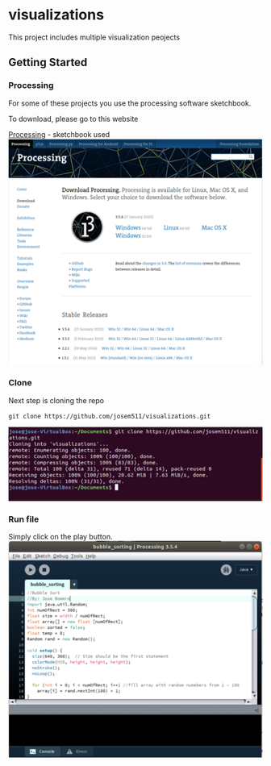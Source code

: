 # visualizations

This project includes multiple visualization peojects

## Getting Started

### Processing
For some of these projects you use the processing software sketchbook.

To download, please go to this website

[Processing](https://processing.org/) - sketchbook used
![Processing](./pictures/processing_website_downloads.png)

### Clone

Next step is cloning the repo

```
git clone https://github.com/josem511/visualizations.git
```

![Processing](./pictures/cloning_example.png)

### Run file

Simply click on the play button.
![Processing](./pictures/code_exmaple.png)




